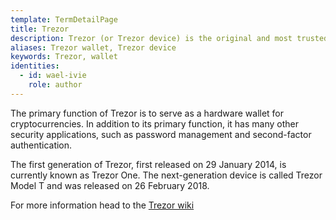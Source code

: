 ```yaml
---
template: TermDetailPage
title: Trezor
description: Trezor (or Trezor device) is the original and most trusted cryptocurrency hardware wallet designed and marketed by [SatoshiLabs](/en/terms/satoshi-labs.md).
aliases: Trezor wallet, Trezor device
keywords: Trezor, wallet
identities:
  - id: wael-ivie
    role: author
---
```


The primary function of Trezor is to serve as a hardware wallet for cryptocurrencies. In addition to its primary function, it has many other security applications, such as password management and second-factor authentication.

The first generation of Trezor, first released on 29 January 2014, is currently known as Trezor One. The next-generation device is called Trezor Model T and was released on 26 February 2018.

For more information head to the [Trezor wiki](https://wiki.trezor.io/Trezor_device)
